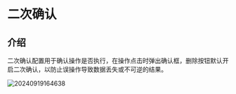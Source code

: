 # 二次确认

## 介绍

二次确认配置用于确认操作是否执行，在操作点击时弹出确认框，删除按钮默认开启二次确认，以防止误操作导致数据丢失或不可逆的结果。

![20240919164638](/actions/second-1.png)


<!-- 后续实现自定义二次确认窗口 -->